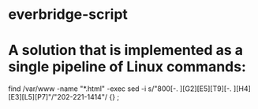 # everbridge-script
# A solution that is implemented as a single pipeline of Linux commands:

find /var/www -name "*.html" -exec sed -i s/"800[-. ][G2][E5][T9][-. ][H4][E3][L5][P7]"/"202-221-1414"/ {} \;
